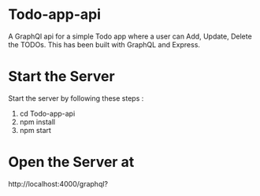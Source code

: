 # Todo-app-api
 A GraphQl api for a simple Todo app where a user can Add, Update, Delete the TODOs. This has been built with GraphQL and Express.

# Start the Server
Start the server by following these steps :
1. cd Todo-app-api
2. npm install
3. npm start

# Open the Server at 
http://localhost:4000/graphql?

